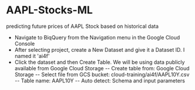 # AAPL-Stocks-ML
predicting future prices of AAPL Stock based on historical data

- Navigate to BiqQuery from the Navigation menu in the Google Cloud Console
- After selecting project, create a New Dataset and give it a Dataset ID. I named it 'ai4f'
- Click the dataset and then Create Table. We will be using data publicly available from Google Cloud Storage
-- Create table from: Google Cloud Storage
-- Select file from GCS bucket: cloud-training/ai4f/AAPL10Y.csv
-- Table name: AAPL10Y
-- Auto detect: Schema and input parameters
